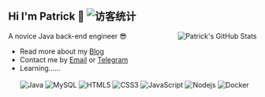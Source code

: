 ## Hi I'm Patrick 👋  <img src="https://visitor-badge.glitch.me/badge?page_id=patrick12138" alt="访客统计" />

<img style="max-width: 450px" align="right" src="https://github-readme-stats.vercel.app/api?username=patrick12138&show_icons=true&theme=tokyonight&include_all_commits=true&hide=contribs,issues" alt="Patrick's GitHub Stats"/>

A novice Java back-end engineer 😎

- Read more about my [Blog](https://patrick12138.notion.site/patrick12138/Patrick-s-Blogs-4028349bc14c4c5ea98e05db2dd85980)
- Contact me by [Email](mailto:xuanweihao@foxmail.com) or [Telegram](https://t.me/Patrick12138)
- Learning……  
&emsp;  
 ![Java](https://img.shields.io/badge/-Java-yellow?style=flat-square&logo=java) ![MySQL](https://img.shields.io/badge/MySQL-%2300f.svg?style=flat-square&logo=mysql&logoColor=white) ![HTML5](https://img.shields.io/badge/-HTML5-E34F26?style=flat-square&logo=html5&logoColor=white)
![CSS3](https://img.shields.io/badge/-CSS3-1572B6?style=flat-square&logo=css3) ![JavaScript](https://img.shields.io/badge/-JavaScript-oringe?style=flat-square&logo=javascript) ![Nodejs](https://img.shields.io/badge/-Nodejs-c0ebd?style=flat-square&logo=Node.js) ![Docker](https://img.shields.io/badge/-Docker-FCC624?style=flat-square&logo=docker) 
